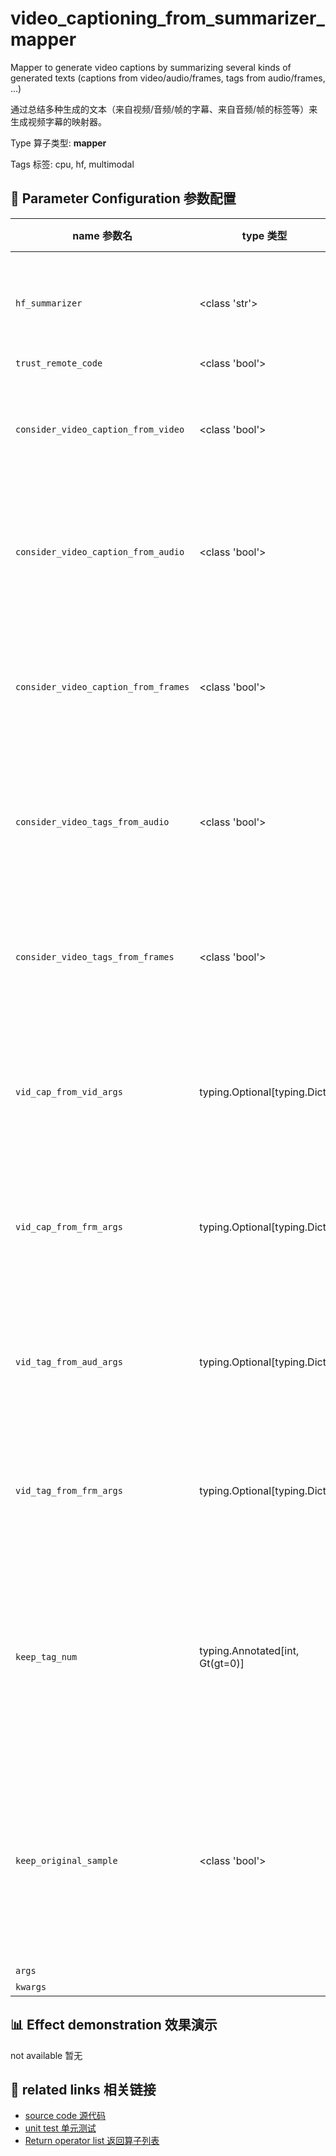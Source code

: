 # video_captioning_from_summarizer_mapper

Mapper to generate video captions by summarizing several kinds of generated texts (captions from video/audio/frames, tags from audio/frames, ...)

通过总结多种生成的文本（来自视频/音频/帧的字幕、来自音频/帧的标签等）来生成视频字幕的映射器。

Type 算子类型: **mapper**

Tags 标签: cpu, hf, multimodal

## 🔧 Parameter Configuration 参数配置
| name 参数名 | type 类型 | default 默认值 | desc 说明 |
|--------|------|--------|------|
| `hf_summarizer` | <class 'str'> | `None` | the summarizer model used to summarize texts generated by other methods. |
| `trust_remote_code` | <class 'bool'> | `False` |  |
| `consider_video_caption_from_video` | <class 'bool'> | `True` | whether to consider the video caption generated from video directly in the summarization process. Default: True. |
| `consider_video_caption_from_audio` | <class 'bool'> | `True` | whether to consider the video caption generated from audio streams in the video in the summarization process. Default: True. |
| `consider_video_caption_from_frames` | <class 'bool'> | `True` | whether to consider the video caption generated from sampled frames from the video in the summarization process. Default: True. |
| `consider_video_tags_from_audio` | <class 'bool'> | `True` | whether to consider the video tags generated from audio streams in the video in the summarization process. Default: True. |
| `consider_video_tags_from_frames` | <class 'bool'> | `True` | whether to consider the video tags generated from sampled frames from the video in the summarization process. Default: True. |
| `vid_cap_from_vid_args` | typing.Optional[typing.Dict] | `None` | the arg dict for video captioning from video directly with keys are the arg names and values are the arg values. Default: None. |
| `vid_cap_from_frm_args` | typing.Optional[typing.Dict] | `None` | the arg dict for video captioning from sampled frames from the video with keys are the arg names and values are the arg values. Default: None. |
| `vid_tag_from_aud_args` | typing.Optional[typing.Dict] | `None` | the arg dict for video tagging from audio streams in the video with keys are the arg names and values are the arg values. Default: None. |
| `vid_tag_from_frm_args` | typing.Optional[typing.Dict] | `None` | the arg dict for video tagging from sampled frames from the video with keys are the arg names and values are the arg values. Default: None. |
| `keep_tag_num` | typing.Annotated[int, Gt(gt=0)] | `5` | max number N of tags from sampled frames to keep. Too many tags might bring negative influence to summarized text, so we consider to only keep the N most frequent tags. Default: 5. |
| `keep_original_sample` | <class 'bool'> | `True` | whether to keep the original sample. If it's set to False, there will be only summarized captions in the final datasets and the original captions will be removed. It's True in default. |
| `args` |  | `''` | extra args |
| `kwargs` |  | `''` | extra args |

## 📊 Effect demonstration 效果演示
not available 暂无

## 🔗 related links 相关链接
- [source code 源代码](../../../data_juicer/ops/mapper/video_captioning_from_summarizer_mapper.py)
- [unit test 单元测试](../../../tests/ops/mapper/test_video_captioning_from_summarizer_mapper.py)
- [Return operator list 返回算子列表](../../Operators.md)
